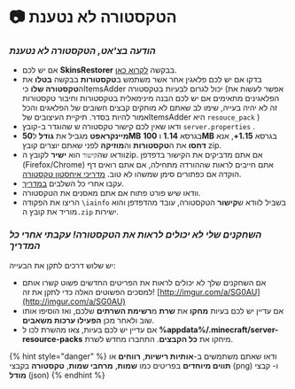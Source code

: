 # 📷 הטקסטורה לא נטענת

### _הודעה בצ'אט, הטקסטורה לא נטענת_ <a href="#resourcepack-not-loading-i-get-an-error-in-chat" id="resourcepack-not-loading-i-get-an-error-in-chat"></a>

* אם יש לכם **SkinsRestorer** בבקשה [לקרוא כאן](../compatibility-with-other-plugins/compatible/skinsrestorer.md).
* בדקו אם יש לכם פלאגין אחר אשר משתמש ב**טקסטורות** בבקשה **בטלו** את ה**טקסטורה שלו** כיItemsAdder יכול לגרום לבעיות בטקסטורה (אפשר לעשות את הפלאגינים מתאימים אם יש לכם הבנה מינימאלית בטקסטורות וחיבור טקסטורות זה לא יהיה בעייה, שימו לב שאתם לא מוחקים קבצים חשובים של הפלאגים והכל אמור להיות בסדר. תיקיית העיצובים שלItemsAdder היא `resouce_pack`  )
* ודאו שאין לכם קישור טקסטורה ש שהוגדר ב-קובץ `server.properties` .
* **מיינקראפט** מגביל את **גודל** ל**50MB** בגרסא **1.14** ו **100MB** בגרסא **1.15+**, אנא **דחסו** את ה**טקסטורות** וה**מוזיקה** לפני שאתם יוצרים קובץ zip.
* וודאו שה`קישור` הוא **ישיר** לקובץ הzip. אם אתם מדביקים את הקישור בדפדפן (Firefox/Chrome) אתם חייבים לראות שההורדה מתחילה, אם אתם רואים דף הוקדה אם כפתורים סימן שמשהו לא טוב. [מדריכי איחסטון טקסטורה](../plugin-usage/resourcepack-hosting/).  
* עקבו אחרי כל השלבים [במדריך](../plugin-usage/resourcepack-hosting/).
* וודאו שיש פורט פתוח אם אתם מאסנים את הטקסטורה.
* הריצו את הפקודה `\iainfo` בשביל לוודא ש**קישור** הטקסטורה, עובד מהדפדפן והוא מוריד את קובץ ה`.zip` ישירות.

### _השחקנים שלי לא יכולים לראות את הטקסטורה! עקבתי אחרי כל המדריך_ <a href="#my-players-cant-see-textures-but-ive-followed-the-whole-tutorial" id="my-players-cant-see-textures-but-ive-followed-the-whole-tutorial"></a>

יש שלוש דרכים לתקן את הבעייה:

* אם השחקנים שלך לא יכולים לראות את הפריטים החדשים פשוט קשרו אותם למסכים הפשוטים האלה כדי לתקן את זה! [http://imgur.com/a/SG0AU](http://imgur.com/a/SG0AU)​
* אם עדיין יש לכם בעיות **מחקו** את **שרת** מ**רשימת השרתים** שלכם, ואז הוסיפו אותו שוב ולאחר מכן **הפעילו ערכות משאבים**.
* אם עדיין יש לכם בעיות, צאו מהשרת לכו ל **%appdata%/.minecraft/server-resource-packs** מיחקו את **כל הקבצים**. התחברו מחדש לשרת.

{% hint style="danger" %}
ודאו שאתם משתמשים ב-**אותיות רישיות**, **רווחים** או **תווים מיוחדים** בפריטים כמו **שמות**, **מרחבי שמות**, **טקסטורה** בקבצי (png) ו- קבצי **מודל** (json)
{% endhint %}
